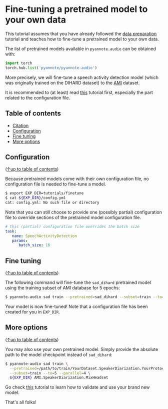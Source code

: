 # Fine-tuning a pretrained model to your own data

This tutorial assumes that you have already followed the [data preparation](../data_preparation) tutorial and teaches how to fine-tune a pretrained model to your own data.

The list of pretrained models available in `pyannote.audio` can be obtained with:

```python
import torch
torch.hub.list('pyannote/pyannote-audio')
```

More precisely, we will fine-tune a speech activity detection model (which was originally trained on the DIHARD dataset) to the [AMI](http://groups.inf.ed.ac.uk/ami/corpus) dataset.

It is recommended to (at least) read [this](../models/speech_activity_detection) tutorial first, especially the part related to the configuration file.

## Table of contents
- [Citation](#citation)
- [Configuration](#configuration)
- [Fine tuning](#fine-tuning)
- [More options](#more-options)

## Configuration
([↑up to table of contents](#table-of-contents))

Because pretrained models come with their own configuration file, no configuration file is needed to fine-tune a model. 

```bash
$ export EXP_DIR=tutorials/finetune
$ cat ${EXP_DIR}/config.yml
cat: config.yml: No such file or directory
```

Note that you can still choose to provide one (possibly partial) configuration file to override sections of the pretrained model configuration file.

```yaml
# this (partial) configuration file overrides the batch size
task:
   name: SpeechActivityDetection
   params:
      batch_size: 16
```

## Fine tuning
([↑up to table of contents](#table-of-contents))

The following command will fine-tune the `sad_dihard` pretrained model using the training subset of AMI database for 5 epochs:

```bash
$ pyannote-audio sad train --pretrained=sad_dihard --subset=train --to=5 --parallel=4 ${EXP_DIR} AMI.SpeakerDiarization.MixHeadset
```

Your model is now fine-tuned! Note that a configuration file has been created for you in `EXP_DIR`.

## More options
([↑up to table of contents](#table-of-contents))

You may also use your own pretrained model. Simply provide the absolute path to the model checkpoint instead of `sad_dihard`:

```bash
$ pyannote-audio sad train \
  --pretrained=/path/to/train/YourDataset.SpeakerDiarization.YourProtocol.train/weights/0020.pt \
  --subset=train --to=5 --parallel=4 \
  ${EXP_DIR} AMI.SpeakerDiarization.MixHeadset
```

Go check [this](../models/speech_activity_detection) tutorial to learn how to validate and use your brand new model.

That's all folks!
